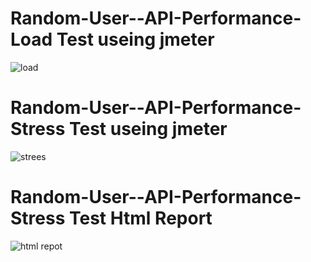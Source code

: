# Random-User--API-Performance- Load Test useing jmeter

![load](https://github.com/MdMithun14/Random-User--API-Performance-Test/assets/159123567/4ead8410-03ee-4f4a-9bae-0218b9163016)

# Random-User--API-Performance- Stress Test useing jmeter

![strees](https://github.com/MdMithun14/Random-User--API-Performance-Test/assets/159123567/f6879f4a-6fcc-41cb-8a0d-27d0087c5d74)


# Random-User--API-Performance- Stress Test Html Report
![html repot](https://github.com/MdMithun14/Random-User--API-Performance-Test/assets/159123567/ccf1aac2-0c3d-4071-b0a8-2e90c384fe97)
